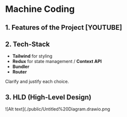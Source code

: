 # Machine Coding 
## 1. Features of the Project [YOUTUBE]
## 2. Tech-Stack
   - **Tailwind** for styling
   - **Redux** for state management / **Context API**
   - **Bundler**
   - **Router**

   Clarify and justify each choice.

## 3. HLD (High-Level Design)

   
   ![Alt text](./public/Untitled%20Diagram.drawio.png